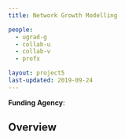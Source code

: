 ```yaml
---
title: Network Growth Modelling

people:
  - ugrad-g
  - collab-u
  - collab-v
  - profx

layout: project5
last-updated: 2019-09-24
---
```


<b>Funding Agency</b>:

<h2>Overview</h2>
